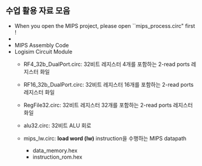 ## 수업 활용 자료 모음

- When you open the MIPS project, please open ``mips_process.circ" first !
- 
- MIPS Assembly Code
- Logisim Circuit Module
    - RF4_32b_DualPort.circ: 32비트 레지스터 4개를 포함하는 2-read ports 레지스터 화일
    - RF16_32b_DualPort.circ: 32비트 레지스터 16개를 포함하는 2-read ports 레지스터 화일
    - RegFile32.circ: 32비트 레지스터 32개를 포함하는 2-read ports 레지스터 화일
    
    - alu32.circ: 32비트 ALU 회로
    - mips_lw.circ: **load word (lw)** instruction을 수행하는 MIPS datapath
        - data_memory.hex
        - instruction_rom.hex

    
